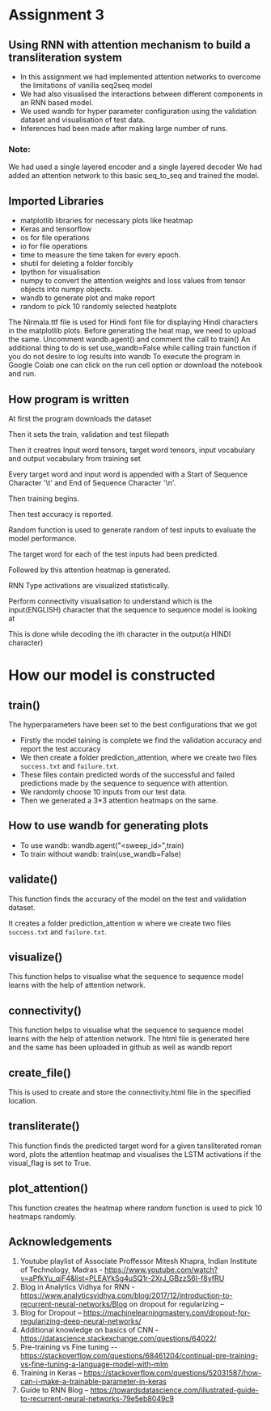 # Assignment 3
## Using RNN with attention mechanism to build a transliteration system
- In this assignment we had implemented attention networks to overcome the limitations of vanilla seq2seq model 
- We had also visualised the interactions between different components in an RNN based model. 
- We used wandb for hyper parameter configuration using the validation dataset and visualisation of test data. 
- Inferences had been made after making large number of runs.
### Note:
We had used a single layered encoder and a single layered decoder
We had added an attention network to this basic seq_to_seq and trained the model.

## Imported Libraries 
- matplotlib libraries for necessary plots like heatmap
- Keras and tensorflow
- os for file operations
- io for file operations
- time to measure the time taken for every epoch.
- shutil for deleting a folder forcibly
- Ipython for visualisation
-  numpy to convert the attention weights and loss values from tensor objects into numpy objects.
- wandb to generate plot and make report
- random to pick 10 randomly selected heatplots

The Nirmala.ttf file is used for Hindi font file for displaying Hindi characters in the matplotlib plots. Before generating the heat map, we need to upload the same.
Uncomment wandb.agent() and comment the call to train()
An additional thing to do is set use_wandb=False while calling train function if you do not desire to log results into wandb
To execute the program in Google Colab one can click on the run cell option or download the notebook and run.

## How program is written
At first the program downloads the dataset 

Then it sets the train, validation and test filepath

Then it creatres Input word tensors, target word tensors, input vocabulary and output vocabulary from training set

Every target word and input word is appended with a Start of Sequence Character '\t' and End of Sequence Character '\n'.

Then training begins.

Then test accuracy is reported.

Random function is used to generate random of test inputs to evaluate the model performance.

The target word for each of the test inputs had been predicted.

Followed by this attention heatmap is generated.

RNN Type activations are visualized statistically.

Perform connectivity visualisation to understand which is the input(ENGLISH) character that the sequence to sequence model is looking at

This is done while decoding the ith character in the output(a HINDI character)

# How our model is constructed #
## train() ##
The hyperparameters have been set to the best configurations that we got 

- Firstly the model taining is complete we find the validation accuracy and report the test accuracy 
- We then create a folder prediction_attention, where we create two files  `success.txt` and `failure.txt`.
- These files contain predicted words of the successful and failed predictions made by the sequence to sequence with attention.
- We randomly choose 10 inputs from our test data.
- Then we generated a 3*3 attention heatmaps on the same.

## How to use wandb for generating plots
- To use wandb: wandb.agent("<sweep_id>",train) 
- To train without wandb: train(use_wandb=False)


## validate() ##
This function finds the accuracy of the model on the test and validation dataset. 

It creates a folder prediction_attention w where we create two files  `success.txt` and `failure.txt`. 

## visualize() ##
This function helps to visualise what the sequence to sequence model learns with the help of attention network.

## connectivity() ##
This function helps to visualise what the sequence to sequence model learns with the help of attention network.
The html file is generated here and the same has been uploaded in github as well as wandb report

## create_file() ##
This is used to create and store the connectivity.html file in the specified  location.

## transliterate() ##
This function finds the predicted target word for a given tansliterated roman word, plots the attention heatmap and visualises the LSTM activations if the visual_flag is set to True.


## plot_attention() ##
This function creates the heatmap where random function is used to pick 10 heatmaps randomly.

## Acknowledgements 
1.	Youtube playlist of Associate Proffessor Mitesh Khapra, Indian Institute of Technology, Madras - https://www.youtube.com/watch?v=aPfkYu_qiF4&list=PLEAYkSg4uSQ1r-2XrJ_GBzzS6I-f8yfRU
2.	Blog in Analytics Vidhya for RNN - https://www.analyticsvidhya.com/blog/2017/12/introduction-to-recurrent-neural-networks/Blog on dropout for regularizing – 
3.	Blog for Dropout – https://machinelearningmastery.com/dropout-for-regularizing-deep-neural-networks/
4.	Additional knowledge on basics of CNN - https://datascience.stackexchange.com/questions/64022/
5.	Pre-training vs Fine tuning -- https://stackoverflow.com/questions/68461204/continual-pre-training-vs-fine-tuning-a-language-model-with-mlm 
6.	Training in Keras –
https://stackoverflow.com/questions/52031587/how-can-i-make-a-trainable-parameter-in-keras
7.	Guide to RNN Blog –
 https://towardsdatascience.com/illustrated-guide-to-recurrent-neural-networks-79e5eb8049c9
 
 
 





